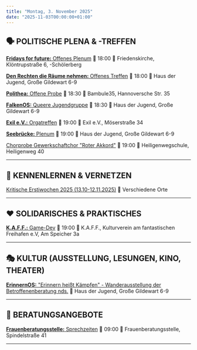 ```yaml
---
title: "Montag, 3. November 2025"
date: "2025-11-03T00:00:00+01:00"
---
```


## 🗣️ POLITISCHE PLENA & -TREFFEN

[**Fridays for future:** Offenes Plenum](https://fridaysforfuture-os.de/)
📅 18:00 📍 Friedenskirche, Klöntrupstraße 6, -Schölerberg

[**Den Rechten die Räume nehmen:** Offenes Treffen](https://www.instagram.com/p/DNX7nP8ol7s/)
📅 18:00 📍 Haus der Jugend, Große Gildewart 6-9

[**Polithea:** Offene Probe](https://www.instagram.com/buehne11/)
📅 18:30 📍 Bambule35, Hannoversche Str. 35

[**FalkenOS:** Queere Jugendgruppe](https://www.instagram.com/falken_os?)
📅 18:30 📍 Haus der Jugend, Große Gildewart 6-9

[**Exil e.V.:** Orgatreffen](https://exilverein.de/service/kalender/)
📅 19:00 📍 Exil e.V., Möserstraße 34

[**Seebrücke:** Plenum](https://seebruecke-osnabrueck.de/)
📅 19:00 📍 Haus der Jugend, Große Gildewart 6-9

[Chorprobe Gewerkschaftchor "Roter Akkord"](https://osnabrueck-alternativ.de/wp-content/uploads/2024/09/FlyerChor1.png)
📅 19:00 📍 Heiligenwegschule, Heiligenweg 40

***

## 👋 KENNENLERNEN & VERNETZEN

[Kritische Erstiwochen 2025 (13.10-12.11.2025)](https://kleinestrolche.wordpress.com/wp-content/uploads/2025/10/erstiheft_148x148mm_2025_web.pdf)
📍 Verschiedene Orte

***

## ❤️ SOLIDARISCHES & PRAKTISCHES

[**K.A.F.F.:** Game-Dev](https://kaff-os.de/veranstaltungen/)
📅 19:00 📍 K.A.F.F., Kulturverein am fantastischen Freihafen e.V, Am Speicher 3a

***

## 🎭 KULTUR (AUSSTELLUNG, LESUNGEN, KINO, THEATER)

[**ErinnernOS:** "Erinnern heißt Kämpfen" - Wanderausstellung der Betroffenenberatung nds.](https://www.instagram.com/erinnern_os/p/DPlDgd-gZqb/)
📍 Haus der Jugend, Große Gildewart 6-9

***

## 💬 BERATUNGSANGEBOTE

[**Frauenberatungsstelle:** Sprechzeiten](https://frauenberatung-os.de/kalender/)
📅 09:00 📍 Frauenberatungsstelle, Spindelstraße 41

***